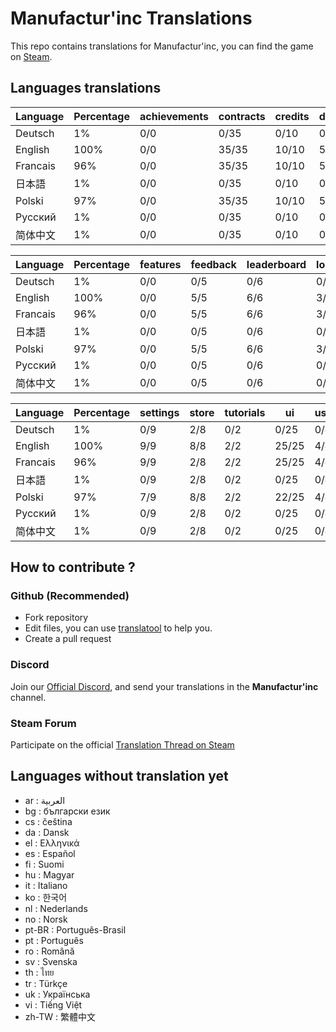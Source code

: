 # Manufactur'inc Translations

This repo contains translations for Manufactur'inc, you can find the game on [Steam](https://store.steampowered.com/app/2146380/Manufactur_inc).

## Languages translations

 |	Language |	Percentage |	achievements |	contracts |	credits |	durations |	equipments |
 |	--- |	--- |	--- |	--- |	--- |	--- |	--- |
 |	Deutsch |	1% |	0/0 |	0/35 |	0/10 |	0/5 |	0/10 |
 |	English |	100% |	0/0 |	35/35 |	10/10 |	5/5 |	10/10 |
 |	Francais |	96% |	0/0 |	35/35 |	10/10 |	5/5 |	10/10 |
 |	日本語 |	1% |	0/0 |	0/35 |	0/10 |	0/5 |	0/10 |
 |	Polski |	97% |	0/0 |	35/35 |	10/10 |	5/5 |	10/10 |
 |	Русский |	1% |	0/0 |	0/35 |	0/10 |	0/5 |	0/10 |
 |	简体中文 |	1% |	0/0 |	0/35 |	0/10 |	0/5 |	0/10 |


 |	Language |	Percentage |	features |	feedback |	leaderboard |	login_popup |	menu |	resources |
 |	--- |	--- |	--- |	--- |	--- |	--- |	--- |	--- |
 |	Deutsch |	1% |	0/0 |	0/5 |	0/6 |	0/3 |	0/13 |	0/11 |
 |	English |	100% |	0/0 |	5/5 |	6/6 |	3/3 |	13/13 |	11/11 |
 |	Francais |	96% |	0/0 |	5/5 |	6/6 |	3/3 |	13/13 |	11/11 |
 |	日本語 |	1% |	0/0 |	0/5 |	0/6 |	0/3 |	0/13 |	0/11 |
 |	Polski |	97% |	0/0 |	5/5 |	6/6 |	3/3 |	13/13 |	11/11 |
 |	Русский |	1% |	0/0 |	0/5 |	0/6 |	0/3 |	0/13 |	0/11 |
 |	简体中文 |	1% |	0/0 |	0/5 |	0/6 |	0/3 |	0/13 |	0/11 |


 |	Language |	Percentage |	settings |	store |	tutorials |	ui |	user_market_history |	wiki |
 |	--- |	--- |	--- |	--- |	--- |	--- |	--- |	--- |
 |	Deutsch |	1% |	0/9 |	2/8 |	0/2 |	0/25 |	0/4 |	0/12 |
 |	English |	100% |	9/9 |	8/8 |	2/2 |	25/25 |	4/4 |	12/12 |
 |	Francais |	96% |	9/9 |	2/8 |	2/2 |	25/25 |	4/4 |	12/12 |
 |	日本語 |	1% |	0/9 |	2/8 |	0/2 |	0/25 |	0/4 |	0/12 |
 |	Polski |	97% |	7/9 |	8/8 |	2/2 |	22/25 |	4/4 |	12/12 |
 |	Русский |	1% |	0/9 |	2/8 |	0/2 |	0/25 |	0/4 |	0/12 |
 |	简体中文 |	1% |	0/9 |	2/8 |	0/2 |	0/25 |	0/4 |	0/12 |


## How to contribute ?

### Github (Recommended)

- Fork repository
- Edit files, you can use [translatool](https://github.com/Dysnomia-studio/translatool) to help you.
- Create a pull request

### Discord

Join our [Official Discord](https://discord.gg/c8aARey), and send your translations in the **Manufactur'inc** channel.

### Steam Forum

Participate on the official [Translation Thread on Steam](https://steamcommunity.com/app/2146380/discussions/0/3812913565884003383/)

## Languages without translation yet
- ar : العربية
- bg : български език
- cs : čeština
- da : Dansk
- el : Ελληνικά
- es : Español
- fi : Suomi
- hu : Magyar
- it : Italiano
- ko : 한국어
- nl : Nederlands
- no : Norsk
- pt-BR : Português-Brasil
- pt : Português
- ro : Română
- sv : Svenska
- th : ไทย
- tr : Türkçe
- uk : Українська
- vi : Tiếng Việt
- zh-TW : 繁體中文

